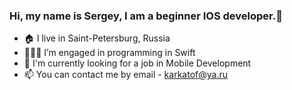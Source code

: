### Hi, my name is Sergey, I am a beginner IOS developer.👋

- 🏠 I live in Saint-Petersburg, Russia
- 👨🏻‍💻 I’m engaged in programming in Swift 
- 💼 I'm currently looking for a job in Mobile Development
- 📫 You can contact me by email - karkatof@ya.ru
<!--
**Duxxless53/Duxxless53** is a ✨ _special_ ✨ repository because its `README.md` (this file) appears on your GitHub profile.

Here are some ideas to get you started:

- 🔭 I’m currently working on ...
- 🌱 I’m currently learning ...
- 👯 I’m looking to collaborate on ...
- 🤔 I’m looking for help with ...
- 💬 Ask me about ...
- 📫 How to reach me: ...
- 😄 Pronouns: ...
- ⚡ Fun fact: ...
-->
